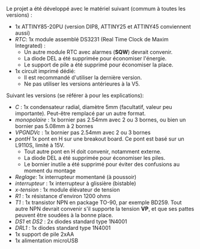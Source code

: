 Le projet a été développé avec le matériel suivant (commum à toutes les versions) :
-  1x ATTINY85-20PU (version DIP8, ATTINY25 et ATTINY45 conviennent aussi)
-  *RTC*: 1x module assemblé DS3231 (Real Time Clock de Maxim Integrated) :
   - Un autre module RTC avec alarmes (**SQW**) devrait convenir.
   - La diode DEL a été supprimée pour économiser l'énergie.
   - Le support de pile a été supprimé pour économiser la place.
- 1x circuit imprimé dédié:
   - Il est recommandé d'utiliser la dernière version.
   - Ne pas utiliser les versions antérieures à la V5.

Suivant les versions (se référer à pour les explications):
-  *C* : 1x condensateur radial, diamètre 5mm (facultatif, valeur peu importante). Peut-être remplacé par un autre format.
-  *monopolaire* : 1x bornier pas 2.54mm avec 2 ou 3 bornes, ou bien un bornier pas 5.08mm à 2 bornes
-  *VPGNDVc* : 1x bornier pas 2.54mm avec 2 ou 3 bornes
-  *pontH* 1x pont en H sur une breakout board. Ce pont est basé sur un L9110S, limité à 15V.
   - Tout autre pont en H doit convenir, notamment externe.
   - La diode DEL a été supprimée pour économiser les piles.
   - Le bornier inutile a été supprimé pour éviter des confusions au moment du montage
-  *Reglage*: 1x interrupteur momentané (à poussoir)
-  *interrupteur* : 1x interrupteur à glissière (bistable)
-  *x-tension* : 1x module élévateur de tension
-  *R1* : 1x résistance d'environ 1200 ohms
-  *T1* : 1x transistor NPN en package TO-90, par exemple BD259. Tout autre NPN devrait convenir s'il supporte la tension **VP**, et que ses pattes peuvent être soudées à la bonne place.
-  *DS1* et *DS2* : 2x diodes standard type 1N4001
-  *DRL1* : 1x diodes standard type 1N4001
-  1x support de pile 2xAA
-  1x alimentation microUSB
